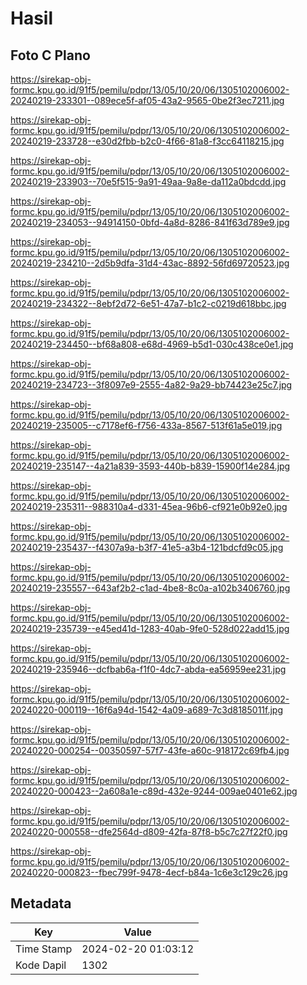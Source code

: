 # Hasil

## Foto C Plano

https://sirekap-obj-formc.kpu.go.id/91f5/pemilu/pdpr/13/05/10/20/06/1305102006002-20240219-233301--089ece5f-af05-43a2-9565-0be2f3ec7211.jpg

https://sirekap-obj-formc.kpu.go.id/91f5/pemilu/pdpr/13/05/10/20/06/1305102006002-20240219-233728--e30d2fbb-b2c0-4f66-81a8-f3cc64118215.jpg

https://sirekap-obj-formc.kpu.go.id/91f5/pemilu/pdpr/13/05/10/20/06/1305102006002-20240219-233903--70e5f515-9a91-49aa-9a8e-da112a0bdcdd.jpg

https://sirekap-obj-formc.kpu.go.id/91f5/pemilu/pdpr/13/05/10/20/06/1305102006002-20240219-234053--94914150-0bfd-4a8d-8286-841f63d789e9.jpg

https://sirekap-obj-formc.kpu.go.id/91f5/pemilu/pdpr/13/05/10/20/06/1305102006002-20240219-234210--2d5b9dfa-31d4-43ac-8892-56fd69720523.jpg

https://sirekap-obj-formc.kpu.go.id/91f5/pemilu/pdpr/13/05/10/20/06/1305102006002-20240219-234322--8ebf2d72-6e51-47a7-b1c2-c0219d618bbc.jpg

https://sirekap-obj-formc.kpu.go.id/91f5/pemilu/pdpr/13/05/10/20/06/1305102006002-20240219-234450--bf68a808-e68d-4969-b5d1-030c438ce0e1.jpg

https://sirekap-obj-formc.kpu.go.id/91f5/pemilu/pdpr/13/05/10/20/06/1305102006002-20240219-234723--3f8097e9-2555-4a82-9a29-bb74423e25c7.jpg

https://sirekap-obj-formc.kpu.go.id/91f5/pemilu/pdpr/13/05/10/20/06/1305102006002-20240219-235005--c7178ef6-f756-433a-8567-513f61a5e019.jpg

https://sirekap-obj-formc.kpu.go.id/91f5/pemilu/pdpr/13/05/10/20/06/1305102006002-20240219-235147--4a21a839-3593-440b-b839-15900f14e284.jpg

https://sirekap-obj-formc.kpu.go.id/91f5/pemilu/pdpr/13/05/10/20/06/1305102006002-20240219-235311--988310a4-d331-45ea-96b6-cf921e0b92e0.jpg

https://sirekap-obj-formc.kpu.go.id/91f5/pemilu/pdpr/13/05/10/20/06/1305102006002-20240219-235437--f4307a9a-b3f7-41e5-a3b4-121bdcfd9c05.jpg

https://sirekap-obj-formc.kpu.go.id/91f5/pemilu/pdpr/13/05/10/20/06/1305102006002-20240219-235557--643af2b2-c1ad-4be8-8c0a-a102b3406760.jpg

https://sirekap-obj-formc.kpu.go.id/91f5/pemilu/pdpr/13/05/10/20/06/1305102006002-20240219-235739--e45ed41d-1283-40ab-9fe0-528d022add15.jpg

https://sirekap-obj-formc.kpu.go.id/91f5/pemilu/pdpr/13/05/10/20/06/1305102006002-20240219-235946--dcfbab6a-f1f0-4dc7-abda-ea56959ee231.jpg

https://sirekap-obj-formc.kpu.go.id/91f5/pemilu/pdpr/13/05/10/20/06/1305102006002-20240220-000119--16f6a94d-1542-4a09-a689-7c3d8185011f.jpg

https://sirekap-obj-formc.kpu.go.id/91f5/pemilu/pdpr/13/05/10/20/06/1305102006002-20240220-000254--00350597-57f7-43fe-a60c-918172c69fb4.jpg

https://sirekap-obj-formc.kpu.go.id/91f5/pemilu/pdpr/13/05/10/20/06/1305102006002-20240220-000423--2a608a1e-c89d-432e-9244-009ae0401e62.jpg

https://sirekap-obj-formc.kpu.go.id/91f5/pemilu/pdpr/13/05/10/20/06/1305102006002-20240220-000558--dfe2564d-d809-42fa-87f8-b5c7c27f22f0.jpg

https://sirekap-obj-formc.kpu.go.id/91f5/pemilu/pdpr/13/05/10/20/06/1305102006002-20240220-000823--fbec799f-9478-4ecf-b84a-1c6e3c129c26.jpg


## Metadata

| Key        | Value               |
| ---------- | ------------------- |
| Time Stamp | 2024-02-20 01:03:12 |
| Kode Dapil | 1302                |




